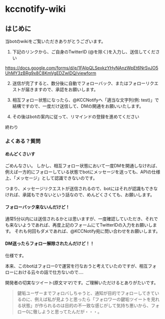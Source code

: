 # kccnotify-wiki

## はじめに

当botのwikiをご覧いただきありがとうございます。

1. 下記のリンクから、ご自身のTwitterID (@を除く)を入力し、送信してください

https://docs.google.com/forms/d/e/1FAIpQLSexkzYHyNAnzWpEt6NrSvJO5UhMY3zBRg9x8C8KmVgEDZwIDQ/viewform

2. 送信が完了すると、数分後に自動でフォローバック、またはフォローリクエストが届きますので、承認をお願いします。

3. 相互フォロー状態になったら、@KCCNotifyへ「適当な文字列(例: test)」で結構ですので、一度だけ送信して、DMの開通をお願いいたします。

4. その後はbotの案内に従って、リマインドの登録を進めてください

終わり

### よくある？質問

#### めんどくさいす
ごめんなさい。
しかし、相互フォロー状態において一度DMを開通しなければ、例えば一方的にフォローしている状態でbotにメッセージを送っても、APIの仕様上、「メッセージ」として認識できないのです。

つまり、メッセージリクエストが送信されるので、botにはそれが認識もできなければ、承諾もできないという話なので、めんどくさくても、お願いします。

#### フォローバック来ないんだけど！
通常5分以内には送信されるかとは思いますが、一度確認していただき、それでも来ないようであれば、再度上記のフォームにてTwitterIDの入力をお願いします。
それも何回もダメであれば、@KCCNotify宛に問い合わせをお願いします。

#### DM送ったらフォロー解除されたんだけど！！

仕様です。

本来、このbotはフォロー0で運営を行なおうと考えていたのですが、相互フォローにおける云々の話で仕方ないので....

開発者の切実なツイート(原文ママ)です。ご理解いただけるとありがたいです。

>鍵垢ユーザーまでフォロバしちゃうと、通知が目的でフォローしてきているのに、例えば私が見ようと思ったら「フォロワーの鍵垢ツイートを見れる状態」が作られるのは目的の不一致な感じがして気持ち悪いから、フォロー0に徹しようと思ってたんだが・・・。
